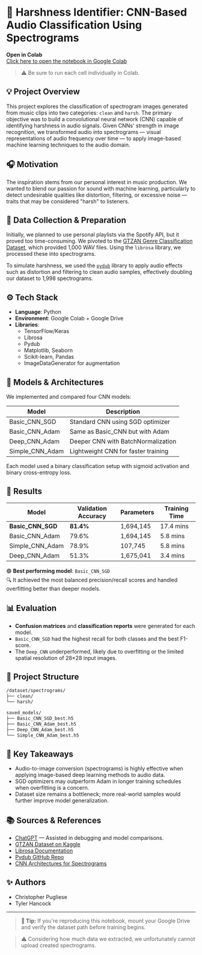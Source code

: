 # 🎵 Harshness Identifier: CNN-Based Audio Classification Using Spectrograms

**Open in Colab**  
[Click here to open the notebook in Google Colab](https://colab.research.google.com/drive/1ZVip6krcvheP5e0y0q5wGiymRi-znqGA?usp=sharing)

> ⚠️ Be sure to run each cell individually in Colab.

## 💡 Project Overview

This project explores the classification of spectrogram images generated from music clips into two categories: `clean` and `harsh`. The primary objective was to build a convolutional neural network (CNN) capable of identifying harshness in audio signals. Given CNNs' strength in image recognition, we transformed audio into spectrograms — visual representations of audio frequency over time — to apply image-based machine learning techniques to the audio domain.

## 🎧 Motivation

The inspiration stems from our personal interest in music production. We wanted to blend our passion for sound with machine learning, particularly to detect undesirable qualities like distortion, filtering, or excessive noise — traits that may be considered "harsh" to listeners.

## 🔄 Data Collection & Preparation

Initially, we planned to use personal playlists via the Spotify API, but it proved too time-consuming. We pivoted to the [GTZAN Genre Classification Dataset](https://www.kaggle.com/datasets/andradaolteanu/gtzan-dataset-music-genre-classification/data), which provided 1,000 WAV files. Using the `librosa` library, we processed these into spectrograms.

To simulate harshness, we used the [`pydub`](https://github.com/jiaaro/pydub) library to apply audio effects such as distortion and filtering to clean audio samples, effectively doubling our dataset to 1,998 spectrograms.

## ⚙️ Tech Stack

- **Language**: Python
- **Environment**: Google Colab + Google Drive
- **Libraries**:  
  - TensorFlow/Keras  
  - Librosa  
  - Pydub  
  - Matplotlib, Seaborn  
  - Scikit-learn, Pandas  
  - ImageDataGenerator for augmentation

## 🧠 Models & Architectures

We implemented and compared four CNN models:

| Model              | Description                          |
|--------------------|--------------------------------------|
| Basic_CNN_SGD      | Standard CNN using SGD optimizer     |
| Basic_CNN_Adam     | Same as Basic_CNN but with Adam      |
| Deep_CNN_Adam      | Deeper CNN with BatchNormalization   |
| Simple_CNN_Adam    | Lightweight CNN for faster training  |

Each model used a binary classification setup with sigmoid activation and binary cross-entropy loss.

## 🏁 Results

| Model              | Validation Accuracy | Parameters | Training Time |
|--------------------|---------------------|------------|----------------|
| **Basic_CNN_SGD**  | **81.4%**           | 1,694,145  | 17.4 mins      |
| Basic_CNN_Adam     | 79.6%               | 1,694,145  | 5.8 mins       |
| Simple_CNN_Adam    | 78.9%               | 107,745    | 5.8 mins       |
| Deep_CNN_Adam      | 51.3%               | 1,675,041  | 3.4 mins       |

🟢 **Best performing model**: `Basic_CNN_SGD`  
🔍 It achieved the most balanced precision/recall scores and handled overfitting better than deeper models.

## 📊 Evaluation

- **Confusion matrices** and **classification reports** were generated for each model.
- `Basic_CNN_SGD` had the highest recall for both classes and the best F1-score.
- The `Deep_CNN` underperformed, likely due to overfitting or the limited spatial resolution of 28×28 input images.

## 📁 Project Structure
```markdown
/dataset/spectrograms/
├── clean/
└── harsh/

saved_models/
├── Basic_CNN_SGD_best.h5
├── Basic_CNN_Adam_best.h5
├── Deep_CNN_Adam_best.h5
└── Simple_CNN_Adam_best.h5
```

## 📌 Key Takeaways

- Audio-to-image conversion (spectrograms) is highly effective when applying image-based deep learning methods to audio data.
- SGD optimizers may outperform Adam in longer training schedules when overfitting is a concern.
- Dataset size remains a bottleneck; more real-world samples would further improve model generalization.

## 📚 Sources & References

- [ChatGPT](https://chat.openai.com) — Assisted in debugging and model comparisons.
- [GTZAN Dataset on Kaggle](https://www.kaggle.com/datasets/andradaolteanu/gtzan-dataset-music-genre-classification/data)
- [Librosa Documentation](https://librosa.org/doc/main/generated/librosa.feature.melspectrogram.html)
- [Pydub GitHub Repo](https://github.com/jiaaro/pydub)
- [CNN Architectures for Spectrograms](https://www.extrica.com/article/22271)

## ✨ Authors

- Christopher Pugliese  
- Tyler Hancock

---

> **📌 Tip:** If you're reproducing this notebook, mount your Google Drive and verify the dataset path before training begins.

> ⚠️ Considering how much data we extracted, we unfortunately cannot upload created spectrograms.


